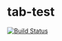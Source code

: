 # tab-test

[![Build Status](https://travis-ci.org/hrfmmymt/tab-test.svg?branch=devel)](https://travis-ci.org/hrfmmymt/tab-test)
